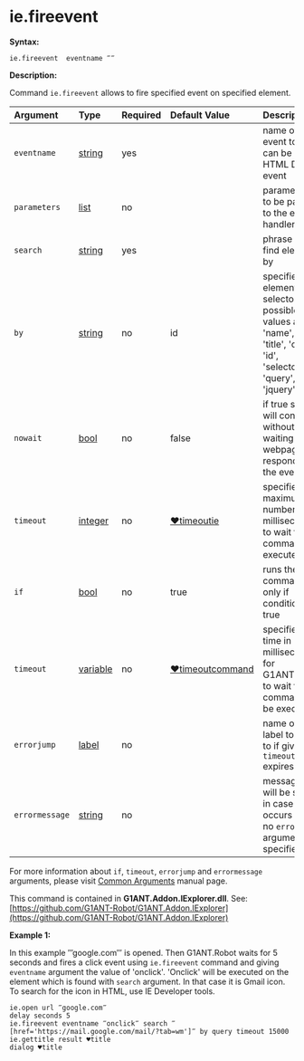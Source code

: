 # ie.fireevent

**Syntax:**

```text
ie.fireevent  eventname ‴‴
```

**Description:**

Command `ie.fireevent` allows to fire specified event on specified element.

| Argument | Type | Required | Default Value | Description |
| :--- | :--- | :--- | :--- | :--- |
| `eventname` | [string](https://github.com/G1ANT-Robot/G1ANT.Manual/blob/master/G1ANT-Language/Structures/string.md) | yes |  | name of event to fire- can be any HTML DOM event |
| `parameters` | [list](https://github.com/G1ANT-Robot/G1ANT.Manual/blob/master/G1ANT-Language/Structures/list.md) | no |  | parameters to be passed to the event handler |
| `search` | [string](https://github.com/G1ANT-Robot/G1ANT.Manual/blob/master/G1ANT-Language/Structures/string.md) | yes |  | phrase to find element by |
| `by` | [string](https://github.com/G1ANT-Robot/G1ANT.Manual/blob/master/G1ANT-Language/Structures/string.md) | no | id | specifies an element selector, possible values are: 'name', 'text', 'title', 'class', 'id', 'selector', 'query', 'jquery' |
| `nowait` | [bool](https://github.com/G1ANT-Robot/G1ANT.Manual/blob/master/G1ANT-Language/Structures/bool.md) | no | false | if true script will continue without waiting for webpage to respond to the event |
| `timeout` | [integer](https://github.com/G1ANT-Robot/G1ANT.Manual/blob/master/G1ANT-Language/Structures/integer.md) | no | [♥timeoutie](https://github.com/G1ANT-Robot/G1ANT.Manual/blob/master/G1ANT-Language/Variables/Special-Variables.md) | specifies maximum number of milliseconds to wait for command to execute |
| `if` | [bool](https://github.com/G1ANT-Robot/G1ANT.Manual/blob/master/G1ANT-Language/Structures/bool.md) | no | true | runs the command only if condition is true |
| `timeout` | [variable](https://github.com/G1ANT-Robot/G1ANT.Manual/blob/master/G1ANT-Language/Special-Characters/variable.md) | no | [♥timeoutcommand](https://github.com/G1ANT-Robot/G1ANT.Manual/blob/master/G1ANT-Language/Variables/Special-Variables.md) | specifies time in milliseconds for G1ANT.Robot to wait for the command to be executed |
| `errorjump` | [label](https://github.com/G1ANT-Robot/G1ANT.Manual/blob/master/G1ANT-Language/Structures/label.md) | no |  | name of the label to jump to if given `timeout` expires |
| `errormessage` | [string](https://github.com/G1ANT-Robot/G1ANT.Manual/blob/master/G1ANT-Language/Structures/string.md) | no |  | message that will be shown in case error occurs and no `errorjump` argument is specified |

For more information about `if`, `timeout`, `errorjump` and `errormessage` arguments, please visit [Common Arguments](https://github.com/G1ANT-Robot/G1ANT.Manual/blob/master/G1ANT-Language/Common-Arguments.md) manual page.

This command is contained in **G1ANT.Addon.IExplorer.dll**. See: [https://github.com/G1ANT-Robot/G1ANT.Addon.IExplorer](https://github.com/G1ANT-Robot/G1ANT.Addon.IExplorer)

**Example 1:**

In this example ‴google.com‴ is opened. Then G1ANT.Robot waits for 5 seconds and fires a click event using `ie.fireevent` command and giving `eventname` argument the value of 'onclick'. 'Onclick' will be executed on the element which is found with `search` argument. In that case it is Gmail icon. To search for the icon in HTML, use IE Developer tools.

```text
ie.open url ‴google.com‴
delay seconds 5
ie.fireevent eventname ‴onclick‴ search ‴[href='https://mail.google.com/mail/?tab=wm']‴ by query timeout 15000
ie.gettitle result ♥title
dialog ♥title
```

